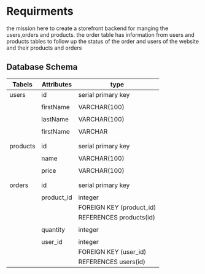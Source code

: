 # Requirments
the mission here to create a storefront backend for manging the users,orders and products.
the order table has information from users and products tables to follow up the status of the order and users
of the website and their products and orders 

## Database Schema

|      Tabels  |   Attributes  |        type                     |
|------------- | ------------- |-------------------------------- |
|users         |  id           |serial primary key               |
|              |               |                                 | 
|              |  firstName    |VARCHAR(100)                     |
|              |               |                                 | 
|              |  lastName     |VARCHAR(100)                     |
|              |               |                                 | 
|              |    firstName  |VARCHAR                          |
|              |               |                                 | 
|              |               |                                 | 
|products      |  id           |serial primary key               |
|              |               |                                 | 
|              | name          |VARCHAR(100)                     |
|              |               |                                 | 
|              | price         |VARCHAR(100)                     |
|              |               |                                 | 
|              |               |                                 | 
|orders        |  id           |serial primary key               |
|              |               |                                 | 
|              |product_id     |integer                          |
|              |               |FOREIGN KEY (product_id)         |
|              |               |REFERENCES products(id)          |
|              |               |                                 | 
|              |quantity       |integer                          |
|              |               |                                 | 
|              |user_id        |integer                          |
|              |               |FOREIGN KEY (user_id)            |
|              |               |REFERENCES users(id)             |
